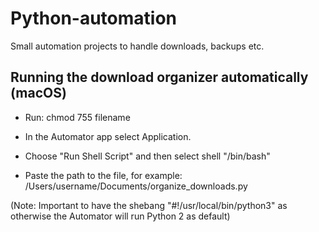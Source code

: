 # Python-automation
Small automation projects to handle downloads, backups etc.

## Running the download organizer automatically (macOS)
- Run: chmod 755 filename

- In the Automator app select Application.

- Choose "Run Shell Script" and then select shell "/bin/bash"

- Paste the path to the file, for example: /Users/username/Documents/organize_downloads.py

(Note: Important to have the shebang "#!/usr/local/bin/python3" as otherwise the Automator will run Python 2 as default)





